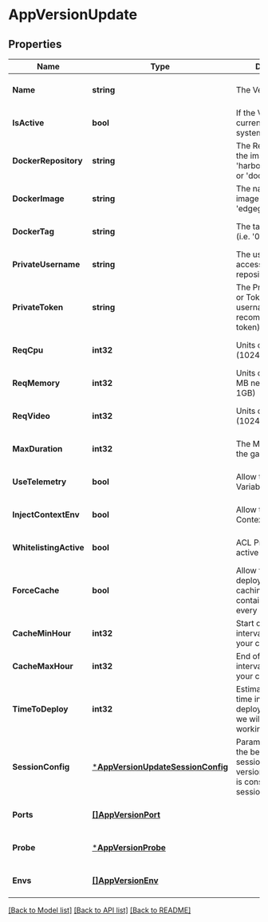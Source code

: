 # AppVersionUpdate

## Properties
Name | Type | Description | Notes
------------ | ------------- | ------------- | -------------
**Name** | **string** | The Version Name | [optional] [default to null]
**IsActive** | **bool** | If the Version is active currently in the system | [optional] [default to null]
**DockerRepository** | **string** | The Repository where the image is (i.e. &#39;harbor.edgegap.com&#39; or &#39;docker.io&#39;) | [optional] [default to null]
**DockerImage** | **string** | The name of your image (i.e. &#39;edgegap/demo&#39;) | [optional] [default to null]
**DockerTag** | **string** | The tag of your image (i.e. &#39;0.1.2&#39;) | [optional] [default to null]
**PrivateUsername** | **string** | The username to access the docker repository | [optional] [default to null]
**PrivateToken** | **string** | The Private Password or Token of the username (We recommend to use a token) | [optional] [default to null]
**ReqCpu** | **int32** | Units of vCPU needed (1024&#x3D; 1vcpu) | [optional] [default to null]
**ReqMemory** | **int32** | Units of memory in MB needed (1024 &#x3D; 1GB) | [optional] [default to null]
**ReqVideo** | **int32** | Units of GPU needed (1024&#x3D; 1 GPU) | [optional] [default to null]
**MaxDuration** | **int32** | The Max duration of the game | [optional] [default to null]
**UseTelemetry** | **bool** | Allow to inject ASA Variables | [optional] [default to null]
**InjectContextEnv** | **bool** | Allow to inject Context Variables | [optional] [default to null]
**WhitelistingActive** | **bool** | ACL Protection is active | [optional] [default to null]
**ForceCache** | **bool** | Allow faster deployment by caching your container image in every Edge site | [optional] [default to null]
**CacheMinHour** | **int32** | Start of the preferred interval for caching your container | [optional] [default to null]
**CacheMaxHour** | **int32** | End of the preferred interval for caching your container | [optional] [default to null]
**TimeToDeploy** | **int32** | Estimated maximum time in seconds to deploy, after this time we will consider it not working and retry. | [optional] [default to null]
**SessionConfig** | [***AppVersionUpdateSessionConfig**](AppVersionUpdateSessionConfig.md) | Parameters defining the behavior of a session-based app version. If set, the app is considered to be session-based. | [optional] [default to null]
**Ports** | [**[]AppVersionPort**](AppVersionPort.md) |  | [optional] [default to null]
**Probe** | [***AppVersionProbe**](AppVersionProbe.md) |  | [optional] [default to null]
**Envs** | [**[]AppVersionEnv**](AppVersionEnv.md) |  | [optional] [default to null]

[[Back to Model list]](../README.md#documentation-for-models) [[Back to API list]](../README.md#documentation-for-api-endpoints) [[Back to README]](../README.md)


